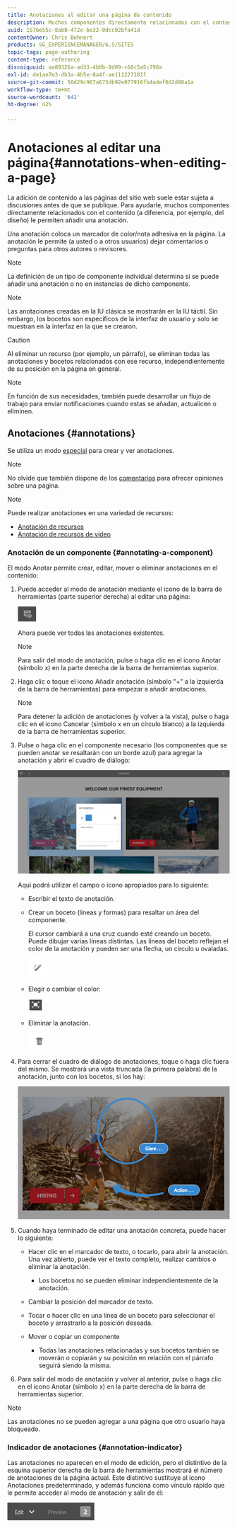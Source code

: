 ```yaml
---
title: Anotaciones al editar una página de contenido
description: Muchos componentes directamente relacionados con el contenido permiten añadir una anotación.
uuid: 157be55c-8ab8-472e-be32-0dcc02bfa41d
contentOwner: Chris Bohnert
products: SG_EXPERIENCEMANAGER/6.5/SITES
topic-tags: page-authoring
content-type: reference
discoiquuid: aa89326a-ad33-4b0b-8d09-c68c5a5c790a
exl-id: de1ae7e3-db3a-4b5e-8a4f-ae111227181f
source-git-commit: 50d29c967a675db92e077916fb4adef6d2d98a1a
workflow-type: tm+mt
source-wordcount: '641'
ht-degree: 42%

---
```


# Anotaciones al editar una página{#annotations-when-editing-a-page}

La adición de contenido a las páginas del sitio web suele estar sujeta a discusiones antes de que se publique. Para ayudarle, muchos componentes directamente relacionados con el contenido (a diferencia, por ejemplo, del diseño) le permiten añadir una anotación.

Una anotación coloca un marcador de color/nota adhesiva en la página. La anotación le permite (a usted o a otros usuarios) dejar comentarios o preguntas para otros autores o revisores.

>[!NOTE]
>
>La definición de un tipo de componente individual determina si se puede añadir una anotación o no en instancias de dicho componente.

>[!NOTE]
>
>Las anotaciones creadas en la IU clásica se mostrarán en la IU táctil. Sin embargo, los bocetos son específicos de la interfaz de usuario y solo se muestran en la interfaz en la que se crearon.

>[!CAUTION]
>
>Al eliminar un recurso (por ejemplo, un párrafo), se eliminan todas las anotaciones y bocetos relacionados con ese recurso, independientemente de su posición en la página en general.

>[!NOTE]
>
>En función de sus necesidades, también puede desarrollar un flujo de trabajo para enviar notificaciones cuando estas se añadan, actualicen o eliminen.

## Anotaciones {#annotations}

Se utiliza un modo [especial](/help/sites-authoring/author-environment-tools.md#page-modes) para crear y ver anotaciones.

>[!NOTE]
>
>No olvide que también dispone de los [comentarios](/help/sites-authoring/basic-handling.md#timeline) para ofrecer opiniones sobre una página.

>[!NOTE]
>
>Puede realizar anotaciones en una variedad de recursos:
>
>* [Anotación de recursos](/help/assets/manage-assets.md#annotating)
>* [Anotación de recursos de vídeo](/help/assets/managing-video-assets.md#annotate-video-assets)
>

### Anotación de un componente {#annotating-a-component}

El modo Anotar permite crear, editar, mover o eliminar anotaciones en el contenido:

1. Puede acceder al modo de anotación mediante el icono de la barra de herramientas (parte superior derecha) al editar una página:

   ![Anotar](do-not-localize/screen_shot_2018-03-22at110414.png)

   Ahora puede ver todas las anotaciones existentes.

   >[!NOTE]
   >
   >Para salir del modo de anotación, pulse o haga clic en el icono Anotar (símbolo x) en la parte derecha de la barra de herramientas superior.

1. Haga clic o toque el icono Añadir anotación (símbolo &quot;+&quot; a la izquierda de la barra de herramientas) para empezar a añadir anotaciones.

   >[!NOTE]
   >
   >Para detener la adición de anotaciones (y volver a la vista), pulse o haga clic en el icono Cancelar (símbolo x en un círculo blanco) a la izquierda de la barra de herramientas superior.

1. Pulse o haga clic en el componente necesario (los componentes que se pueden anotar se resaltarán con un borde azul) para agregar la anotación y abrir el cuadro de diálogo:

   ![screen_shot_2018-03-22at110606](assets/screen_shot_2018-03-22at110606.png)

   Aquí podrá utilizar el campo o icono apropiados para lo siguiente:

   * Escribir el texto de anotación.
   * Crear un boceto (líneas y formas) para resaltar un área del componente.

     El cursor cambiará a una cruz cuando esté creando un boceto. Puede dibujar varias líneas distintas. Las líneas del boceto reflejan el color de la anotación y pueden ser una flecha, un círculo u ovaladas.

     ![Bosquejar](do-not-localize/screen_shot_2018-03-22at110640.png)

   * Elegir o cambiar el color:

     ![Elegir/cambiar color](do-not-localize/chlimage_1-19.png)

   * Eliminar la anotación.

     ![Eliminar anotación](do-not-localize/screen_shot_2018-03-22at110647.png)

1. Para cerrar el cuadro de diálogo de anotaciones, toque o haga clic fuera del mismo. Se mostrará una vista truncada (la primera palabra) de la anotación, junto con los bocetos, si los hay:

   ![screen_shot_2018-03-22at110850](assets/screen_shot_2018-03-22at110850.png)

1. Cuando haya terminado de editar una anotación concreta, puede hacer lo siguiente:

   * Hacer clic en el marcador de texto, o tocarlo, para abrir la anotación. Una vez abierto, puede ver el texto completo, realizar cambios o eliminar la anotación.

      * Los bocetos no se pueden eliminar independientemente de la anotación.

   * Cambiar la posición del marcador de texto.
   * Tocar o hacer clic en una línea de un boceto para seleccionar el boceto y arrastrarlo a la posición deseada.
   * Mover o copiar un componente

      * Todas las anotaciones relacionadas y sus bocetos también se moverán o copiarán y su posición en relación con el párrafo seguirá siendo la misma.

1. Para salir del modo de anotación y volver al anterior, pulse o haga clic en el icono Anotar (símbolo x) en la parte derecha de la barra de herramientas superior.

>[!NOTE]
>
>Las anotaciones no se pueden agregar a una página que otro usuario haya bloqueado.

### Indicador de anotaciones {#annotation-indicator}

Las anotaciones no aparecen en el modo de edición, pero el distintivo de la esquina superior derecha de la barra de herramientas mostrará el número de anotaciones de la página actual. Este distintivo sustituye al icono Anotaciones predeterminado, y además funciona como vínculo rápido que le permite acceder al modo de anotación y salir de él:

![Indicador de anotaciones](assets/chlimage_1-242.png)
